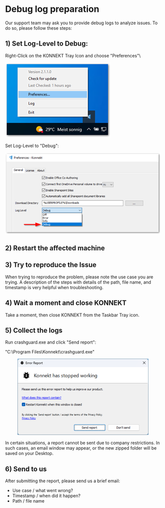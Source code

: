# Debug log preparation

Our support team may ask you to provide debug logs to analyze issues. To do so, please follow these steps:

## **1) Set Log-Level to Debug:**

Right-Click on the KONNEKT Tray Icon and choose "Preferences"\


![](<../../.gitbook/assets/2022-08-02 17_01_27-Window.png>)

Set Log-Level to "Debug":

![](<../../.gitbook/assets/2022-08-02 17_02_06-Window.png>)

## 2) Restart the affected machine

## 3) Try to reproduce the Issue

When trying to reproduce the problem, please note the use case you are trying. A description of the steps with details of the path, file name, and timestamp is very helpful when troubleshooting.

## 4) Wait a moment and close KONNEKT

Take a moment, then close KONNEKT from the Taskbar Tray icon.

## 5) Collect the logs

Run crashguard.exe and click "Send report":

"C:\Program Files\Konnekt\crashguard.exe"

<figure><img src="../.gitbook/assets/image.png" alt=""><figcaption></figcaption></figure>

In certain situations, a report cannot be sent due to company restrictions. In such cases, an email window may appear, or the new zipped folder will be saved on your Desktop.

## 6) Send to us

After submitting the report, please send us a brief email:

* Use case / what went wrong?
* Timestamp / when did it happen?
* Path / file name

##
